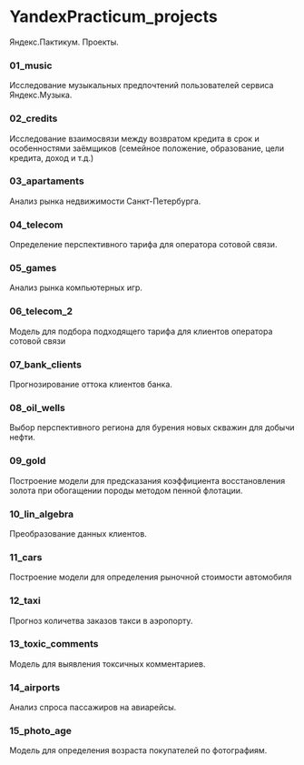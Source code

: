 # YandexPracticum_projects
Яндекс.Пактикум. Проекты.

### 01_music
Исследование музыкальных предпочтений пользователей сервиса Яндекс.Музыка.

### 02_credits
Исследование взаимосвязи между возвратом кредита в срок и особенностями заёмщиков (семейное положение, образование, цели кредита, доход и т.д.)

### 03_apartaments
Анализ рынка недвижимости Санкт-Петербурга.

### 04_telecom
Определение перспективного тарифа для оператора сотовой связи.

### 05_games
Анализ рынка компьютерных игр.

### 06_telecom_2
Модель для подбора подходящего тарифа для клиентов оператора сотовой связи

### 07_bank_clients
Прогнозирование оттока клиентов банка.

### 08_oil_wells
Выбор перспективного региона для бурения новых скважин для добычи нефти.

### 09_gold
Построение модели для предсказания коэффициента восстановления золота при обогащении породы методом пенной флотации.

### 10_lin_algebra
Преобразование данных клиентов.

### 11_cars
Построение модели для определения рыночной стоимости автомобиля

### 12_taxi
Прогноз количетва заказов такси в аэропорту.

### 13_toxic_comments
Модель для выявления токсичных комментариев.

### 14_airports
Анализ спроса пассажиров на авиарейсы.

### 15_photo_age
Модель для определения возраста покупателей по фотографиям.
